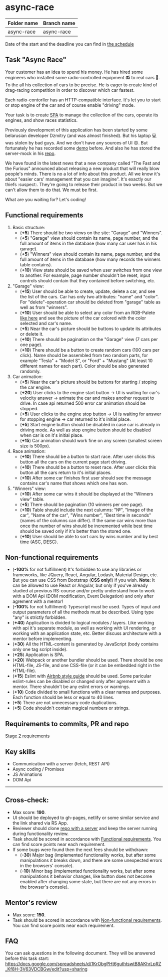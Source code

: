 # async-race

| Folder name   | Branch name   |
| ------------- | ------------- |
| async-race    | async-race    |

Date of the start and the deadline you can find in [the schedule](https://docs.google.com/spreadsheets/d/1oM2O8DtjC0HodB3j7hcIResaWBw8P18tXkOl1ymelvE/edit#gid=1646898206)

## Task "Async Race"

Your customer has an idea to spend his money. He has hired some engineers who installed some radio-controlled equipment :radio: to real cars :car:. To the all his collection of cars to be precise. He is eager to create kind of drag-racing competition in order to discover which car fastest. 

Each radio-contorller has an HTTP-compatible interface. It's let you to start or stop engine of the car and of course enable "driving" mode.

Your task is to create [SPA](https://en.wikipedia.org/wiki/Single-page_application) to manage the collection of the cars, operate its engines, and show races statistics.

Previously development of this application has been started by some belarusian developer Dzmitry (and was almost finished). But his laptop :computer: was stolen by bad guys. And we don't have any sources of UI 😞. But fortunately he has recorded some [demo](https://youtu.be/sTXtlBLh-Ts) before. And also he has stored the server-mock in his [repo](https://github.com/mikhama/async-race-api).

We have found in the latest news that a new company called "The Fast and the Furious" announced about releasing a new product that will really blow people's minds. There is no a lot of info about this product. All we know it's about "easier cars' management that you can imagine". It's exactly our thiefs :suspect:. They're going to release their product in two weeks. But we can't allow them to do that. We must be first.

What are you waiting for? Let's coding!

## Functional requirements
1. Basic structure:
   - (**+5**) There should be two views on the site: "Garage" and "Winners".
   - (**+5**) "Garage" view should contain its name, page number, and the full amount of items in the database (how many car user has in his garage).
   - (**+5**) "Winners" view should contain its name, page number, and the full amount of items in the database (how many records the winners table contains).
   - (**+10**) View state should be saved when user switches from one view to another. For example, page number shouldn't be reset, input controls should contain that they contained before switching, etc.
2. "Garage" view:
   - (**+15**) User should be able to create, update, delete a car, and see the list of the cars. Car has only two attributes: "name" and "color". For "delete"-operation car should be deleted from "garage" table as well as from "winners".
   - (**+10**) User should be able to select any color from an RGB-Palete [like here](https://www.colorspire.com/rgb-color-wheel/) and see the picture of the car colored with the color selected and car's name.
   - (**+5**) Near the car's picture should be buttons to update its attributes or delete it.
   - (**+10**) There should be pagination on the "Garage" view (7 cars per one page).
   - (**+10**) There should be a button to create random cars (100 cars per click). Name should be assembled from two random parts, for example "Tesla" + "Model S", or "Ford" + "Mustang" (At least 10 different names for each part). Color should be also generated randomly.
3. Car animation:
   - (**+5**) Near the car's picture should be buttons for starting / stoping the car engine.
   - (**+20**) User clicks to the engine start button -> UI is waiting for car's velocity answer -> animate the car and makes another request to drive. In case api returned 500 error car animation should be stopped.
   - (**+5**) User clicks to the engine stop button -> UI is waiting for answer for stopping engine -> car returned to it's initial place.
   - (**+5**) Start engine button should be disabled in case car is already in driving mode. As well as stop engine button should be disabled when car is on it's initial place.
   - (**+15**) Car animation should work fine on any screen (smallest screen size is 500px).
4. Race animation:
   - (**+10**) There should be a button to start race. After user clicks this button all the cars on the current page start driving.
   - (**+10**) There should be a button to reset race. After user clicks this button all the cars return to it's initial places.
   - (**+10**) After some car finishes first user should see the message contains car's name that shows which one has won.
5. "Winners" view:
   - (**+10**) After some car wins it should be displayed at the "Winners view" table.
   - (**+5**) There should be pagination (10 winners per one page).
   - (**+10**) Table should include the next culumns: "№", "Image of the car", "Name of the car", "Wins number", "Best time in seconds" (names of the columns can differ). If the same car wins more than once the number of wins should be incremented while best time should be saved only if it's better than the stored one.
   - (**+10**) User should be able to sort cars by wins number and by best time (ASC, DESC).
  
## Non-functional requirements
- (**-100%** for not fulfillment) It's forbidden to use any libraries or frameworks, like JQuery, React, Angular, Lodash, Material Design, etc. But you can use CSS from Bootstrap (**CSS only!**) if you wish. **Note:** It can be allowed to use React or Angular, but only if you've already studied at previous RS-course and/or pretty understand how to work with a DOM Api (DOM modification, Event Delegation) and only after agrement with a mentor!
- (**-100%** for not fulfillment) Typescript must be used. Types of input and output parameters of all the methods must be described. Using type "any" is strictly forbidden.
- (**+40**) Application is divided to logical modules / layers. Like working with api it's separate module, as well as working with UI rendering, or working with an application state, etc. Better discuss architecture with a mentor before implementing.
- (**+30**) All the HTML-content is generated by JavaScript (body contains only one tag script inside).
- (**+25**) Application is SPA.
- (**+20**) Webpack or another bundler should be used. There should be one HTML-file, JS-file, and one CSS-file (or it can be embedded right in the HTML-file).
- (**+15**) Eslint with [Airbnb style guide](https://github.com/airbnb/javascript) should be used. Some paricular eslint-rules can be disabled or changed only after agrement with a mentor. There shouldn't be any eslint errors or warnings.
- (**+10**) Code divided to small functions with a clear names and purposes. Each function should be less or equal to 40 lines.
- (**+5**) There are not unnecessary code duplications.
- (**+5**) Code shouldn't contain magical numbers or strings.

## Requirements to commits, PR and repo
[Stage 2 requirements](https://github.com/rolling-scopes-school/docs/blob/master/docs/stage2.md)

## Key skills
- Сommunication with a server (fetch, REST API)
- Async coding / Promises
- JS Animations
- DOM Api

----
## Cross-check:
- Max score: **190**.
- UI should be deployed to gh-pages, netlify or some similar service and the link shared via RS App.
- Reviewer should clone [repo with a server](https://github.com/mikhama/async-race-api.git) and keep the server running during functionality review.
- Task should be scored in accordance with [Functional requirements](https://github.com/mikhama/async-race-prototype/blob/main/README.md#functional-requirements). You can find score points near each requirement.
- If some bugs were found then the next fees should be withdrawn:
  - (**-30**) Major bag (implemented functionality works, but after some manipulations it breaks down, and there are some unexpected errors in the browsers' console).
  - (**-10**) Minor bag (implemented functionality works, but after some manipulations it behavior changes, like button does not become enabled after changing some state, but there are not any errors in the browser's console).

## Mentor's review
- Max score: **150**.
- Task should be scored in accordance with [Non-functional requirements](https://github.com/mikhama/async-race-prototype/blob/main/README.md#non-functional-requirements). You can find score points near each requirement.

## FAQ
You can ask questions in the following document. They will be answered before this task start:
https://docs.google.com/spreadsheets/d/1KrObgPHt6guthtswtB8AKhrLpRZ_Kf8H-3V63VDCBGw/edit?usp=sharing
